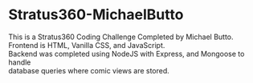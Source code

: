 # Stratus360-MichaelButto
This is a Stratus360 Coding Challenge Completed by Michael Butto.  
Frontend is HTML, Vanilla CSS, and JavaScript.  
Backend was completed using NodeJS with Express, and Mongoose to handle  
database queries where comic views are stored.  
